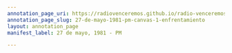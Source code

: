 ```yaml
---
annotation_page_uri: https://radiovenceremos.github.io/radio-venceremos-espanol/annotations/27-de-mayo-1981-pm-canvas-1-enfrentamiento.json
annotation_page_slug: 27-de-mayo-1981-pm-canvas-1-enfrentamiento
layout: annotation_page
manifest_label: 27 de mayo, 1981 - PM

---
```

